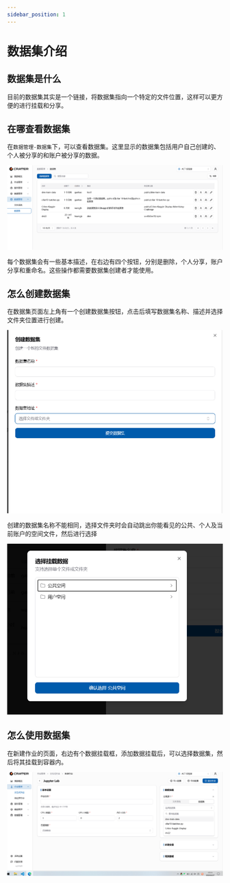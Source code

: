 ```yaml
---
sidebar_position: 1
---
```


# 数据集介绍

## 数据集是什么

目前的数据集其实是一个链接，将数据集指向一个特定的文件位置，这样可以更方便的进行挂载和分享。

## 在哪查看数据集

在`数据管理-数据集`下，可以查看数据集。这里显示的数据集包括用户自己创建的、个人被分享的和账户被分享的数据。

![alt text](img/dataset.png)

每个数据集会有一些基本描述，在右边有四个按钮，分别是删除，个人分享，账户分享和重命名。这些操作都需要数据集创建者才能使用。

## 怎么创建数据集

在数据集页面左上角有一个创建数据集按钮，点击后填写数据集名称、描述并选择文件夹位置进行创建。

![alt text](img/create-dataset.png)

创建的数据集名称不能相同，选择文件夹时会自动跳出你能看见的公共、个人及当前账户的空间文件，然后进行选择

![alt text](img/select-file.png)

## 怎么使用数据集

在新建作业的页面，右边有个数据挂载框，添加数据挂载后，可以选择数据集，然后将其挂载到容器内。

![alt text](img/mount.png)
